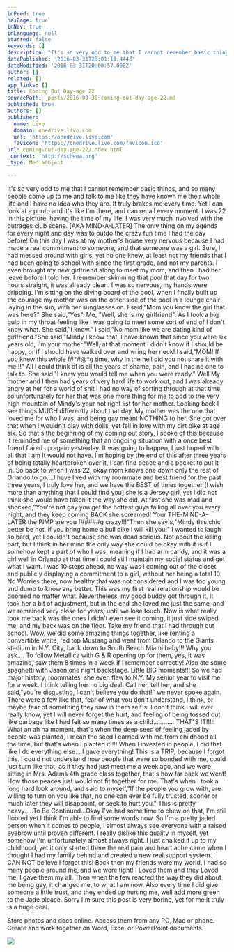 ```yaml
---
inFeed: true
hasPage: true
inNav: true
inLanguage: null
starred: false
keywords: []
description: "It's so very odd to me that I cannot remember basic things, and so many people come up to me and talk to me like they have known me their\_whole life and I have no idea who they are. It truly brakes me every time. Yet I can look at a photo and it's like I'm there, and can recall every moment. I was 22 in this picture, having the time of my life! I was very much involved with the outrages club scene. [AKA MIND-A-LATER] The only thing on my agenda for every night and day was to outdo the crazy fun time I had the day before! On this day I was at my mother's house very nervous because I had made a real commitment to someone, and that someone was a girl. Sure, I had messed around with girls, yet no one knew, at least not my friends that I had been going to school with since the first grade, and not my parents. I even brought my new girlfriend along to meet my mom, and then I had her leave before I told her. I remember skimming that pool that day for two hours straight, it was already clean. I was so nervous, my hands were dripping. I'm sitting on the diving board of the pool, when I finally built up the courage my mother was on the other side of the pool in a lounge chair laying in the sun, with her sunglasses on. I said,\"Mom you know the girl that was here?\" She said,\"Yes\". Me, \"Well, she is my girlfriend\". As I took a big gulp in my throat feeling like I was going to meet some sort of end of I don't know what. She said,\"I know.\" I said,\"No mom like we are dating kind of girlfriend.\"She said,\"Mindy I know that, I have known that since you were six years old, I'm your mother.\"Well, at that moment I didn't know if I should be happy, or if I should have walked over and wring her neck! I said,\"MOM! If you knew this whole f#*#@*g time, why in the hell did you not share it with me!!!\" All I could think of is all the years of shame, pain, and I had no one to talk to. She said,\"I knew you would tell me when you were ready.\" Well My mother and I then had years of very hard life to work out, and I was already angry at her for a world of shit I had no way of sorting through at that time, so unfortunately for her that was one more thing for me to add to the very high mountain of Mindy's your not right list for her mother. Looking back I see things MUCH differently about that day, My mother was the one that loved me for who I was, and being gay meant NOTHING to her. She got over that when I wouldn't play with dolls, yet fell in love with my dirt bike at age six. So that's the beginning of my coming out story, I spoke of this because it reminded me of something that an ongoing situation with a once best friend flared up again yesterday. It was going to happen, I just hoped with all that I am It would not have. I'm hoping by the end of this after three years of being totally heartbroken over it, I can find peace and a pocket to put it in. So back to when I was 22, okay mom knows one down only the rest of Orlando to go....I have lived with my roommate and best friend for the past three years, I truly love her, and we have the BEST of times together [I wish more than anything that I could find you] she is a Jersey girl, yet I did not think she would have taken it the way she did. At first she was mad and shocked,\"You're not gay you get the hottest guys falling all over you every night, and they keep coming BACK she screamed! Your THE-MIND-A-LATER the PIMP are you f#####g crazy!!!\"Then she say's,\"Mindy this chic better be hot, if you bring home a bull dike I will kill you!\" I wanted to laugh so hard, yet I couldn't because she was dead serious. Not about the killing part, but I think in her mind the only way she could be okay with it is if I somehow kept a part of who I was, meaning if I had arm candy, and it was a girl well in Orlando at that time I could still maintain my social status and get what I want. I was 10 steps ahead, no way was I coming out of the closet and publicly displaying a commitment to a girl, without her being a total 10. No Worries there, now healthy that was not considered and I was too young and dumb to know any better. This was my first real relationship would be doomed no matter what. Nevertheless, my good buddy got through it, it took her a bit of adjustment, but in the end she loved me just the same, and we remained very close for years, until we lose touch. Now is what really took me back was the ones I didn't even see it coming, it just side swiped me, and my back was on the floor. Take my friend that I had through out school. Wow, we did some amazing things together, like renting a convertible white, red top Mustang and went from Orlando to the Giants stadium in N.Y. City, back down to South Beach Miami baby!!! Why you ask.... To follow Metallica with G & R opening up for them, yes, it was amazing, saw them 8 times in a week if I remember correctly! Also ate some spaghetti with Jason one night backstage. Little BIG moments!!! So we had major history, roommates, she even flew to N.Y. My senior year to visit me for a week. I think telling her no big deal. Call her, tell her, and she said,\"you're disgusting, I can't believe you do that!\" we never spoke again. There were a few like that, fear of what you don't understand, I think, or maybe fear of something they saw in them self's. I don't think I will ever really know, yet I will never forget the hurt, and feeling of being tossed out like garbage like I had felt so many times as a child............ THAT\"S IT!!!!! What an ah ha moment, that's when the deep seed of feeling jaded by people was planted, I mean the seed I carried with me from childhood all the time, but that's when I planted it!!!! When I invested in people, I did that like I do everything else....I gave everything! This is a TRIP, because I forgot this. I could not understand how people that were so bonded with me, could just turn like that, as if they had just meet me a week ago, and we were sitting in Mrs. Adams 4th grade class together, that's how far back we went! How those peaces just would not fit together for me. That's when I took a long hard look around, and said to myself,\"If the people you grow with, are willing to turn on you like that, no one can ever be fully trusted, sooner or much later they will disappoint, or seek to hurt you.\" This is pretty heavy.....To Be Continued...Okay I've had some time to chew on that, I'm still floored yet I think I'm able to find some words now. So I'm a pretty jaded person when it comes to people, I almost always see everyone with a raised eyebrow until proven different. I really dislike this quality in myself, yet somehow I'm unfortunately almost always right. I just chalked it up to my childhood, yet it only started there the real pain and heart ache came when I thought I had my family behind and created a new real support system. I CAN NOT believe I forgot this! Back then my friends were my world, I had so many people around me, and we were tight! I Loved them and they Loved me, I gave them my all. Then when the few reacted the way they did about me being gay, it changed me, to what I am now. Also every time I did give someone a little trust, and they ended up hurting me, well add more green to the Jade please. Sorry I'm sure this post is very boring, yet for me it truly is a huge deal."
datePublished: '2016-03-31T20:01:11.444Z'
dateModified: '2016-03-31T20:00:57.008Z'
author: []
related: []
app_links: []
title: Coming Out Day-age 22
sourcePath: _posts/2016-03-30-coming-out-day-age-22.md
published: true
authors: []
publisher:
  name: Live
  domain: onedrive.live.com
  url: 'https://onedrive.live.com'
  favicon: 'https://onedrive.live.com/favicon.ico'
url: coming-out-day-age-22/index.html
_context: 'http://schema.org'
_type: MediaObject

---
```

It's so very odd to me that I cannot remember basic things, and so many people come up to me and talk to me like they have known me their whole life and I have no idea who they are. It truly brakes me every time. Yet I can look at a photo and it's like I'm there, and can recall every moment. I was 22 in this picture, having the time of my life! I was very much involved with the outrages club scene. \[AKA MIND-A-LATER\] The only thing on my agenda for every night and day was to outdo the crazy fun time I had the day before! On this day I was at my mother's house very nervous because I had made a real commitment to someone, and that someone was a girl. Sure, I had messed around with girls, yet no one knew, at least not my friends that I had been going to school with since the first grade, and not my parents. I even brought my new girlfriend along to meet my mom, and then I had her leave before I told her. I remember skimming that pool that day for two hours straight, it was already clean. I was so nervous, my hands were dripping. I'm sitting on the diving board of the pool, when I finally built up the courage my mother was on the other side of the pool in a lounge chair laying in the sun, with her sunglasses on. I said,"Mom you know the girl that was here?" She said,"Yes". Me, "Well, she is my girlfriend". As I took a big gulp in my throat feeling like I was going to meet some sort of end of I don't know what. She said,"I know." I said,"No mom like we are dating kind of girlfriend."She said,"Mindy I know that, I have known that since you were six years old, I'm your mother."Well, at that moment I didn't know if I should be happy, or if I should have walked over and wring her neck! I said,"MOM! If you knew this whole f\#\*\#@\*g time, why in the hell did you not share it with me!!!" All I could think of is all the years of shame, pain, and I had no one to talk to. She said,"I knew you would tell me when you were ready." Well My mother and I then had years of very hard life to work out, and I was already angry at her for a world of shit I had no way of sorting through at that time, so unfortunately for her that was one more thing for me to add to the very high mountain of Mindy's your not right list for her mother. Looking back I see things MUCH differently about that day, My mother was the one that loved me for who I was, and being gay meant NOTHING to her. She got over that when I wouldn't play with dolls, yet fell in love with my dirt bike at age six. So that's the beginning of my coming out story, I spoke of this because it reminded me of something that an ongoing situation with a once best friend flared up again yesterday. It was going to happen, I just hoped with all that I am It would not have. I'm hoping by the end of this after three years of being totally heartbroken over it, I can find peace and a pocket to put it in. So back to when I was 22, okay mom knows one down only the rest of Orlando to go....I have lived with my roommate and best friend for the past three years, I truly love her, and we have the BEST of times together \[I wish more than anything that I could find you\] she is a Jersey girl, yet I did not think she would have taken it the way she did. At first she was mad and shocked,"You're not gay you get the hottest guys falling all over you every night, and they keep coming BACK she screamed! Your THE-MIND-A-LATER the PIMP are you f\#\#\#\#\#g crazy!!!"Then she say's,"Mindy this chic better be hot, if you bring home a bull dike I will kill you!" I wanted to laugh so hard, yet I couldn't because she was dead serious. Not about the killing part, but I think in her mind the only way she could be okay with it is if I somehow kept a part of who I was, meaning if I had arm candy, and it was a girl well in Orlando at that time I could still maintain my social status and get what I want. I was 10 steps ahead, no way was I coming out of the closet and publicly displaying a commitment to a girl, without her being a total 10\. No Worries there, now healthy that was not considered and I was too young and dumb to know any better. This was my first real relationship would be doomed no matter what. Nevertheless, my good buddy got through it, it took her a bit of adjustment, but in the end she loved me just the same, and we remained very close for years, until we lose touch. Now is what really took me back was the ones I didn't even see it coming, it just side swiped me, and my back was on the floor. Take my friend that I had through out school. Wow, we did some amazing things together, like renting a convertible white, red top Mustang and went from Orlando to the Giants stadium in N.Y. City, back down to South Beach Miami baby!!! Why you ask.... To follow Metallica with G & R opening up for them, yes, it was amazing, saw them 8 times in a week if I remember correctly! Also ate some spaghetti with Jason one night backstage. Little BIG moments!!! So we had major history, roommates, she even flew to N.Y. My senior year to visit me for a week. I think telling her no big deal. Call her, tell her, and she said,"you're disgusting, I can't believe you do that!" we never spoke again. There were a few like that, fear of what you don't understand, I think, or maybe fear of something they saw in them self's. I don't think I will ever really know, yet I will never forget the hurt, and feeling of being tossed out like garbage like I had felt so many times as a child............ THAT"S IT!!!!! What an ah ha moment, that's when the deep seed of feeling jaded by people was planted, I mean the seed I carried with me from childhood all the time, but that's when I planted it!!!! When I invested in people, I did that like I do everything else....I gave everything! This is a TRIP, because I forgot this. I could not understand how people that were so bonded with me, could just turn like that, as if they had just meet me a week ago, and we were sitting in Mrs. Adams 4th grade class together, that's how far back we went! How those peaces just would not fit together for me. That's when I took a long hard look around, and said to myself,"If the people you grow with, are willing to turn on you like that, no one can ever be fully trusted, sooner or much later they will disappoint, or seek to hurt you." This is pretty heavy.....To Be Continued...Okay I've had some time to chew on that, I'm still floored yet I think I'm able to find some words now. So I'm a pretty jaded person when it comes to people, I almost always see everyone with a raised eyebrow until proven different. I really dislike this quality in myself, yet somehow I'm unfortunately almost always right. I just chalked it up to my childhood, yet it only started there the real pain and heart ache came when I thought I had my family behind and created a new real support system. I CAN NOT believe I forgot this! Back then my friends were my world, I had so many people around me, and we were tight! I Loved them and they Loved me, I gave them my all. Then when the few reacted the way they did about me being gay, it changed me, to what I am now. Also every time I did give someone a little trust, and they ended up hurting me, well add more green to the Jade please. Sorry I'm sure this post is very boring, yet for me it truly is a huge deal.

<article style=""><p>Store photos and docs online. Access them from any PC, Mac or phone. Create and work together on Word, Excel or PowerPoint documents.</p><img src="https://s3-us-west-2.amazonaws.com/the-grid-img/p/0793f7d589f1e5ee5bc861a2e97d9b25f26e4980.jpg" /></article>
